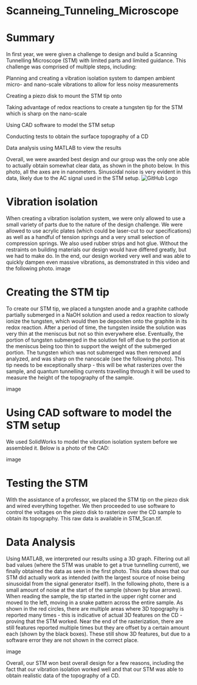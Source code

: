 # Scanneing_Tunneling_Microscope
# Summary

In first year, we were given a challenge to design and build a Scanning Tunnelling Microscope (STM) with limited parts and limited guidance. This challenge was comprised of multiple steps, including:

Planning and creating a vibration isolation system to dampen ambient micro- and nano-scale vibrations to allow for less noisy measurements

Creating a piezo disk to mount the STM tip onto

Taking advantage of redox reactions to create a tungsten tip for the STM which is sharp on the nano-scale

Using CAD software to model the STM setup

Conducting tests to obtain the surface topography of a CD

Data analysis using MATLAB to view the results

Overall, we were awarded best design and our group was the only one able to actually obtain somewhat clear data, as shown in the photo below. In this photo, all the axes are in nanometers. Sinusoidal noise is very evident in this data, likely due to the AC signal used in the STM setup. 
![GitHub Logo](/images/logo.png)

# Vibration isolation
When creating a vibration isolation system, we were only allowed to use a small variety of parts due to the nature of the design challenge. We were allowed to use acrylic plates (which could be laser-cut to our specifications) as well as a handful of tension springs and a very small selection of compression springs. We also used rubber strips and hot glue. Without the restraints on building materials our design would have differed greatly, but we had to make do. In the end, our design worked very well and was able to quickly dampen even massive vibrations, as demonstrated in this video and the following photo. image

# Creating the STM tip
To create our STM tip, we placed a tungsten anode and a graphite cathode partially submerged in a NaOH solution and used a redox reaction to slowly ionize the tungsten, which would then be depositen onto the graphite in its redox reaction. After a period of time, the tungsten inside the solution was very thin at the meniscus but not so thin everywhere else. Eventually, the portion of tungsten submerged in the solution fell off due to the portion at the meniscus being too thin to support the weight of the submerged portion. The tungsten which was not submerged was then removed and analyzed, and was sharp on the nanoscale (see the following photo). This tip needs to be exceptionally sharp - this will be what rasterizes over the sample, and quantum tunnelling currents travelling through it will be used to measure the height of the topography of the sample.

image

# Using CAD software to model the STM setup
We used SolidWorks to model the vibration isolation system before we assembled it. Below is a photo of the CAD:

image

# Testing the STM
With the assistance of a professor, we placed the STM tip on the piezo disk and wired everything together. We then proceeded to use software to control the voltages on the piezo disk to rasterize over the CD sample to obtain its topography. This raw data is available in STM_Scan.tif.

# Data Analysis
Using MATLAB, we interpreted our results using a 3D graph. Filtering out all bad values (where the STM was unable to get a true tunnelling current), we finally obtained the data as seen in the first photo. This data shows that our STM did actually work as intended (with the largest source of noise being sinusoidal from the signal generator itself). In the following photo, there is a small amount of noise at the start of the sample (shown by blue arrows). When reading the sample, the tip started in the upper right corner and moved to the left, moving in a snake pattern across the entire sample. As shown in the red circles, there are multiple areas where 3D topography is reported many times - this is indicative of actual 3D features on the CD - proving that the STM worked. Near the end of the rasterization, there are still features reported multiple times but they are offset by a certain amount each (shown by the black boxes). These still show 3D features, but due to a software error they are not shown in the correct place.

image

Overall, our STM won best overall design for a few reasons, including the fact that our vibration isolation worked well and that our STM was able to obtain realistic data of the topography of a CD.
